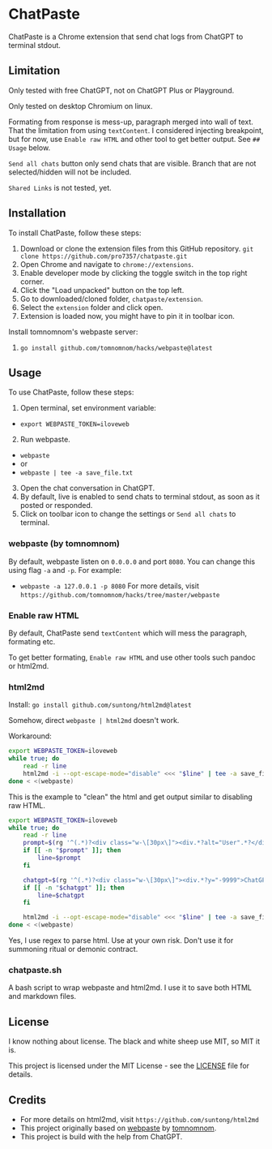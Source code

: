 # ChatPaste

ChatPaste is a Chrome extension that send chat logs from ChatGPT to terminal stdout.

## Limitation

Only tested with free ChatGPT, not on ChatGPT Plus or Playground.

Only tested on desktop Chromium on linux.

Formating from response is mess-up, paragraph merged into wall of text. That the limitation from using `textContent`. I considered injecting breakpoint, but for now, use `Enable raw HTML` and other tool to get better output. See `## Usage` below.

`Send all chats` button only send chats that are visible. Branch that are not selected/hidden will not be included.

`Shared Links` is not tested, yet.

## Installation

To install ChatPaste, follow these steps:
1. Download or clone the extension files from this GitHub repository.
  `git clone https://github.com/pro7357/chatpaste.git`
2. Open Chrome and navigate to `chrome://extensions`.
3. Enable developer mode by clicking the toggle switch in the top right corner.
4. Click the "Load unpacked" button on the top left.
5. Go to downloaded/cloned folder, `chatpaste/extension`.
6. Select the `extension` folder and click open.
7. Extension is loaded now, you might have to pin it in toolbar icon.

Install tomnomnom's webpaste server:
1. `go install github.com/tomnomnom/hacks/webpaste@latest`

## Usage

To use ChatPaste, follow these steps:
1. Open terminal, set environment variable:
- `export WEBPASTE_TOKEN=iloveweb`
2. Run webpaste.
-  `webpaste`
-  or
-  `webpaste | tee -a save_file.txt`
3. Open the chat conversation in ChatGPT.
4. By default, live is enabled to send chats to terminal stdout, as soon as it posted or responded.
5. Click on toolbar icon to change the settings or `Send all chats` to terminal.

### webpaste (by tomnomnom)
By default, webpaste listen on `0.0.0.0` and port `8080`. You can change this using flag `-a` and `-p`.
For example:
- `webpaste -a 127.0.0.1 -p 8080`
For more details, visit `https://github.com/tomnomnom/hacks/tree/master/webpaste`

### Enable raw HTML
By default, ChatPaste send `textContent` which will mess the paragraph, formating etc.

To get better formating, `Enable raw HTML` and use other tools such pandoc or html2md.

### html2md
Install: `go install github.com/suntong/html2md@latest`

Somehow, direct `webpaste | html2md` doesn't work.

Workaround:
``` bash
export WEBPASTE_TOKEN=iloveweb
while true; do
    read -r line
    html2md -i --opt-escape-mode="disable" <<< "$line" | tee -a save_file.txt
done < <(webpaste)
```

This is the example to "clean" the html and get output similar to disabling raw HTML.
``` bash
export WEBPASTE_TOKEN=iloveweb
while true; do
    read -r line
    prompt=$(rg '^(.*)?<div class="w-\[30px\]"><div.*?alt="User".*?</div></div>(<div class="text-xs.*?>)(<button.*)$' -o -r '$1$2<text>Prompt: </text>$3' <<< "$line")
    if [[ -n "$prompt" ]]; then
        line=$prompt
    fi

    chatgpt=$(rg '^(.*)?<div class="w-\[30px\]"><div.*?y="-9999">ChatGPT.*?</div></div>(<div class="text-xs.*?>)(<button.*)$' -o -r '$1$2<text>ChatGPT: </text>$3' <<< "$line")
    if [[ -n "$chatgpt" ]]; then
        line=$chatgpt
    fi

    html2md -i --opt-escape-mode="disable" <<< "$line" | tee -a save_file.txt
done < <(webpaste)
```
Yes, I use regex to parse html. Use at your own risk. Don't use it for summoning ritual or demonic contract.

### chatpaste.sh
A bash script to wrap webpaste and html2md. I use it to save both HTML and markdown files.

## License

I know nothing about license. The black and white sheep use MIT, so MIT it is.

This project is licensed under the MIT License - see the [LICENSE](LICENSE) file for details.

## Credits
- For more details on html2md, visit `https://github.com/suntong/html2md`
- This project originally based on [webpaste](https://github.com/tomnomnom/hacks/tree/master/webpaste) by [tomnomnom](https://github.com/tomnomnom). 
- This project is build with the help from ChatGPT.
